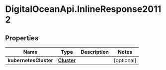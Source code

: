 # DigitalOceanApi.InlineResponse20112

## Properties
Name | Type | Description | Notes
------------ | ------------- | ------------- | -------------
**kubernetesCluster** | [**Cluster**](Cluster.md) |  | [optional] 
